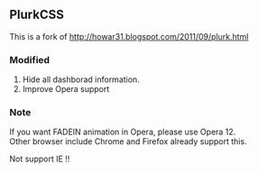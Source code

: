 ## PlurkCSS ##

This is a fork of http://howar31.blogspot.com/2011/09/plurk.html

### Modified ###

1. Hide all dashborad information.
2. Improve Opera support

### Note ###
If you want FADEIN animation in Opera, please use Opera 12.   
Other browser include Chrome and Firefox already support this.

Not support IE !!


